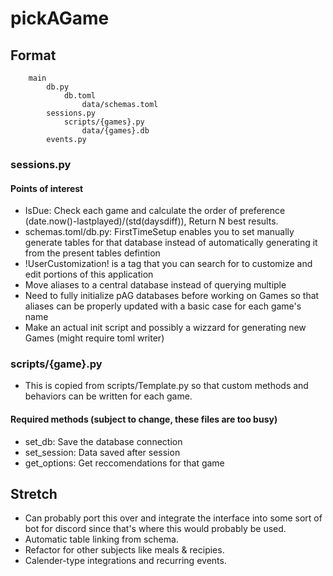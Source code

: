 # pickAGame

## Format
```
    main
        db.py
            db.toml
                data/schemas.toml
        sessions.py
            scripts/{games}.py
                data/{games}.db
        events.py
```
### sessions.py

#### Points of interest
 - IsDue: Check each game and calculate the order of preference (date.now()-lastplayed)/(std(daysdiff)), Return N best results.
 - schemas.toml/db.py: FirstTimeSetup enables you to set manually generate tables for that database instead of automatically generating it from the present tables defintion
 - !UserCustomization! is a tag that you can search for to customize and edit portions of this application
 - Move aliases to a central database instead of querying multiple
 - Need to fully initialize pAG databases before working on Games so that aliases can be properly updated with a basic case for each game's name
 - Make an actual init script and possibly a wizzard for generating new Games (might require toml writer)


### scripts/{game}.py
 - This is copied from scripts/Template.py so that custom methods and behaviors can be written for each game.

#### Required methods (subject to change, these files are too busy)
 - set_db: Save the database connection
 - set_session: Data saved after session
 - get_options: Get reccomendations for that game


## Stretch
 - Can probably port this over and integrate the interface into some sort of bot for discord since that's where this would probably be used.
 - Automatic table linking from schema.
 - Refactor for other subjects like meals & recipies.
 - Calender-type integrations and recurring events.
